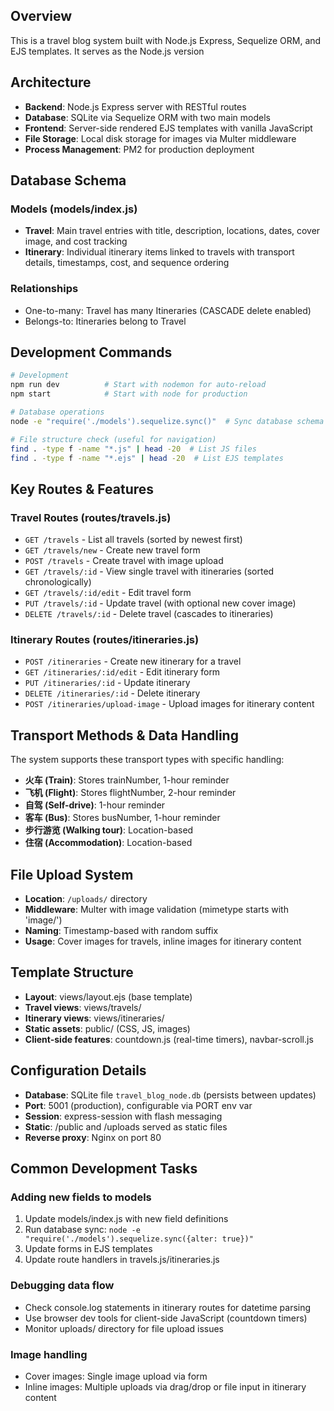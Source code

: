 
## Overview

This is a travel blog system built with Node.js Express, Sequelize ORM, and EJS templates. It serves as the Node.js version
## Architecture

- **Backend**: Node.js Express server with RESTful routes
- **Database**: SQLite via Sequelize ORM with two main models
- **Frontend**: Server-side rendered EJS templates with vanilla JavaScript
- **File Storage**: Local disk storage for images via Multer middleware
- **Process Management**: PM2 for production deployment

## Database Schema

### Models (models/index.js)
- **Travel**: Main travel entries with title, description, locations, dates, cover image, and cost tracking
- **Itinerary**: Individual itinerary items linked to travels with transport details, timestamps, cost, and sequence ordering

### Relationships
- One-to-many: Travel has many Itineraries (CASCADE delete enabled)
- Belongs-to: Itineraries belong to Travel

## Development Commands

```bash
# Development
npm run dev          # Start with nodemon for auto-reload
npm start            # Start with node for production

# Database operations
node -e "require('./models').sequelize.sync()"  # Sync database schema

# File structure check (useful for navigation)
find . -type f -name "*.js" | head -20  # List JS files
find . -type f -name "*.ejs" | head -20  # List EJS templates
```

## Key Routes & Features

### Travel Routes (routes/travels.js)
- `GET /travels` - List all travels (sorted by newest first)
- `GET /travels/new` - Create new travel form
- `POST /travels` - Create travel with image upload
- `GET /travels/:id` - View single travel with itineraries (sorted chronologically)
- `GET /travels/:id/edit` - Edit travel form
- `PUT /travels/:id` - Update travel (with optional new cover image)
- `DELETE /travels/:id` - Delete travel (cascades to itineraries)

### Itinerary Routes (routes/itineraries.js)
- `POST /itineraries` - Create new itinerary for a travel
- `GET /itineraries/:id/edit` - Edit itinerary form
- `PUT /itineraries/:id` - Update itinerary
- `DELETE /itineraries/:id` - Delete itinerary
- `POST /itineraries/upload-image` - Upload images for itinerary content

## Transport Methods & Data Handling

The system supports these transport types with specific handling:
- **火车 (Train)**: Stores trainNumber, 1-hour reminder
- **飞机 (Flight)**: Stores flightNumber, 2-hour reminder  
- **自驾 (Self-drive)**: 1-hour reminder
- **客车 (Bus)**: Stores busNumber, 1-hour reminder
- **步行游览 (Walking tour)**: Location-based
- **住宿 (Accommodation)**: Location-based

## File Upload System

- **Location**: `/uploads/` directory
- **Middleware**: Multer with image validation (mimetype starts with 'image/')
- **Naming**: Timestamp-based with random suffix
- **Usage**: Cover images for travels, inline images for itinerary content

## Template Structure

- **Layout**: views/layout.ejs (base template)
- **Travel views**: views/travels/
- **Itinerary views**: views/itineraries/
- **Static assets**: public/ (CSS, JS, images)
- **Client-side features**: countdown.js (real-time timers), navbar-scroll.js



## Configuration Details

- **Database**: SQLite file `travel_blog_node.db` (persists between updates)
- **Port**: 5001 (production), configurable via PORT env var
- **Session**: express-session with flash messaging
- **Static**: /public and /uploads served as static files
- **Reverse proxy**: Nginx on port 80

## Common Development Tasks

### Adding new fields to models
1. Update models/index.js with new field definitions
2. Run database sync: `node -e "require('./models').sequelize.sync({alter: true})"`
3. Update forms in EJS templates
4. Update route handlers in travels.js/itineraries.js

### Debugging data flow
- Check console.log statements in itinerary routes for datetime parsing
- Use browser dev tools for client-side JavaScript (countdown timers)
- Monitor uploads/ directory for file upload issues

### Image handling
- Cover images: Single image upload via form
- Inline images: Multiple uploads via drag/drop or file input in itinerary content
